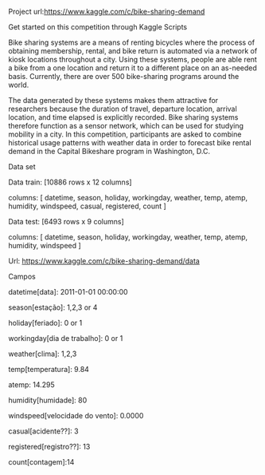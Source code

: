 Project url:https://www.kaggle.com/c/bike-sharing-demand

Get started on this competition through Kaggle Scripts

Bike sharing systems are a means of renting bicycles where the process of obtaining membership, rental, and bike return is automated via a network of kiosk locations throughout a city. Using these systems, people are able rent a bike from a one location and return it to a different place on an as-needed basis. Currently, there are over 500 bike-sharing programs around the world.

The data generated by these systems makes them attractive for researchers because the duration of travel, departure location, arrival location, and time elapsed is explicitly recorded. Bike sharing systems therefore function as a sensor network, which can be used for studying mobility in a city. In this competition, participants are asked to combine historical usage patterns with weather data in order to forecast bike rental demand in the Capital Bikeshare program in Washington, D.C.


Data set

Data train: [10886 rows x 12 columns]

columns: [ datetime, season, holiday, workingday, weather, temp, atemp, humidity, windspeed, casual, registered, count ]

Data test: [6493 rows x 9 columns]

columns: [ datetime, season, holiday, workingday, weather, temp, atemp, humidity, windspeed ]

Url: https://www.kaggle.com/c/bike-sharing-demand/data


Campos

datetime[data]: 2011-01-01 00:00:00

season[estação]: 1,2,3 or 4

holiday[feriado]: 0 or 1

workingday[dia de trabalho]: 0 or 1

weather[clima]: 1,2,3

temp[temperatura]: 9.84

atemp: 14.295

humidity[humidade]: 80

windspeed[velocidade do vento]: 0.0000

casual[acidente??]: 3

registered[registro??]: 13

count[contagem]:14


